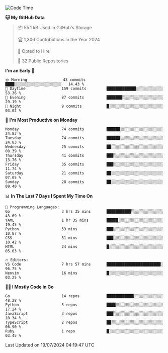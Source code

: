 <!--START_SECTION:thansetan-waka-->
![Code Time](http://img.shields.io/badge/Code%20Time-129%20hrs%2045%20mins-blue)

**🐱 My GitHub Data** 

> 📦 55.1 kB Used in GitHub's Storage 
 > 
> 🏆 1,306 Contributions in the Year 2024
 > 
> 💼 Opted to Hire
 > 
> 📜 32 Public Repositories 
 > 

**I'm an Early 🐤** 

```text
🌞 Morning                43 commits          ████░░░░░░░░░░░░░░░░░░░░░   14.43 % 
🌆 Daytime                159 commits         █████████████░░░░░░░░░░░░   53.36 % 
🌃 Evening                87 commits          ███████░░░░░░░░░░░░░░░░░░   29.19 % 
🌙 Night                  9 commits           █░░░░░░░░░░░░░░░░░░░░░░░░   03.02 % 
```

📅 **I'm Most Productive on Monday** 

```text
Monday                   74 commits          ██████░░░░░░░░░░░░░░░░░░░   24.83 % 
Tuesday                  74 commits          ██████░░░░░░░░░░░░░░░░░░░   24.83 % 
Wednesday                25 commits          ██░░░░░░░░░░░░░░░░░░░░░░░   08.39 % 
Thursday                 41 commits          ███░░░░░░░░░░░░░░░░░░░░░░   13.76 % 
Friday                   35 commits          ███░░░░░░░░░░░░░░░░░░░░░░   11.74 % 
Saturday                 21 commits          ██░░░░░░░░░░░░░░░░░░░░░░░   07.05 % 
Sunday                   28 commits          ██░░░░░░░░░░░░░░░░░░░░░░░   09.40 % 
```

📊 **In The Last 7 Days I Spent My Time On** 

```text
💬 Programming Languages: 
Go                       3 hrs 35 mins       ███████████░░░░░░░░░░░░░░   43.69 % 
YAML                     1 hr 35 mins        █████░░░░░░░░░░░░░░░░░░░░   19.45 % 
Python                   53 mins             ███░░░░░░░░░░░░░░░░░░░░░░   10.87 % 
CSS                      51 mins             ███░░░░░░░░░░░░░░░░░░░░░░   10.42 % 
HTML                     24 mins             █░░░░░░░░░░░░░░░░░░░░░░░░   05.03 % 

🔥 Editors: 
VS Code                  7 hrs 57 mins       ████████████████████████░   96.75 % 
Neovim                   16 mins             █░░░░░░░░░░░░░░░░░░░░░░░░   03.25 % 
```

**🧑‍💻 I Mostly Code in Go** 

```text
Go                       14 repos            ████████████░░░░░░░░░░░░░   48.28 % 
Python                   5 repos             ████░░░░░░░░░░░░░░░░░░░░░   17.24 % 
JavaScript               3 repos             ███░░░░░░░░░░░░░░░░░░░░░░   10.34 % 
TypeScript               2 repos             ██░░░░░░░░░░░░░░░░░░░░░░░   06.90 % 
Ruby                     1 repo              █░░░░░░░░░░░░░░░░░░░░░░░░   03.45 % 
```

Last Updated on 19/07/2024 04:19:47 UTC
<!--END_SECTION:thansetan-waka-->